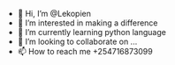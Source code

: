 - 👋 Hi, I’m @Lekopien
- 👀 I’m interested in making a difference
- 🌱 I’m currently learning python language
- 💞️ I’m looking to collaborate on ...
- 📫 How to reach me +254716873099
<!---
Lekopien/Lekopien is a ✨ special ✨ repository because its `README.md` (this file) appears on your GitHub profile.
You can click the Preview link to take a look at your changes.
--->
